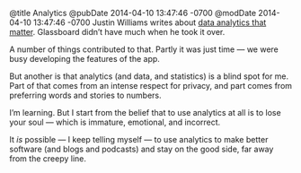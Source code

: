 @title Analytics
@pubDate 2014-04-10 13:47:46 -0700
@modDate 2014-04-10 13:47:46 -0700
Justin Williams writes about <a href="http://carpeaqua.com/2014/04/08/data-analytics-that-matter/">data analytics that matter</a>. Glassboard didn’t have much when he took it over.

A number of things contributed to that. Partly it was just time — we were busy developing the features of the app.

But another is that analytics (and data, and statistics) is a blind spot for me. Part of that comes from an intense respect for privacy, and part comes from preferring words and stories to numbers.

I’m learning. But I start from the belief that to use analytics at all is to lose your soul — which is immature, emotional, and incorrect.

It *is* possible — I keep telling myself — to use analytics to make better software (and blogs and podcasts) and stay on the good side, far away from the creepy line.
